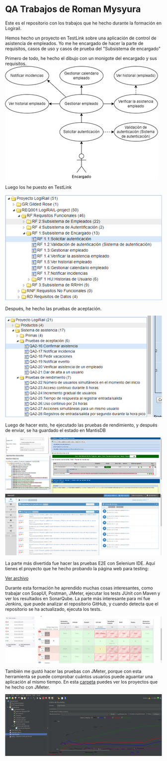 # QA Trabajos de Roman Mysyura

Este es el repositorio con los trabajos que he hecho durante la formación en Logirail.

Hemos hecho un proyecto en TestLink sobre una aplicación de control de asistencia de empleados. Yo me he encargado de hacer la parte de requisitos, casos de uso y casos de prueba del "Subsistema de encargado"

Primero de todo, he hecho el dibujo con un monigote del encargado y sus requisitos.
![Los requisitos que he echo](img/encargado.png)

Luego los he puesto en TestLink

![Los requisitos que he echo](img/Captura001.png)

Después, he hecho las pruebas de aceptación.

![Los pruebas de aceptacion](img/Captura002.png)

Luego de hacer esto, he ejecutado las pruebas de rendimiento, y después de enviar, se ha guardado el estado en MantisDB

![Los pruebas de aceptacion](img/Captura003.png)
![Los pruebas de aceptacion](img/Captura004.png)

La parte más divertida fue hacer las pruebas E2E con Selenium IDE. Aquí tienes el proyecto que he hecho probando la página web para testing:

[Ver archivo](https://github.com/RomanMysyura/GildedRoseQA-JUnit/blob/master/Selenium%20IDE/Pruebas%20E2E.side)

Durante esta formación he aprendido muchas cosas interesantes, como trabajar con SoapUI, Postman, JMeter, ejecutar los tests JUnit con Maven y ver los resultados en SonarQube. La parte más interesante para mí fue Jenkins, que puede analizar el repositorio GitHub, y cuando detecta que el repositorio se ha actualizado, ejecuta los tests.

![Img](img/Captura005.png)

También me gustó hacer las pruebas con JMeter, porque con esta herramienta se puede comprobar cuántos usuarios puede aguantar una aplicación al mismo tiempo. En esta [carpeta](https://github.com/RomanMysyura/GildedRoseQA-JUnit/tree/master/Apache%20JMETER) puedes ver los proyectos que he hecho con JMeter.

![Img](img/Captura006.png)